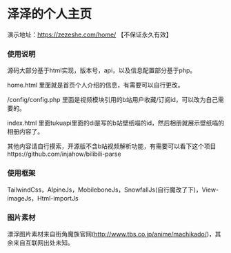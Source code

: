 # 泽泽的个人主页
演示地址：https://zezeshe.com/home/ 【不保证永久有效】

### 使用说明
源码大部分基于html实现，版本号，api，以及信息配置部分基于php。

home.html 里面就是首页个人介绍的信息，有需要可以自行更改。

/config/config.php 里面是视频模块引用的b站用户收藏/订阅id，可以改为自己需要的。

index.html 里面tukuapi里面的di是写的b站壁纸喵的id，然后相册就展示壁纸喵的相册内容了。

其他内容请自行摸索，开源版不含b站视频解析功能，有需要可以看下这个项目https://github.com/injahow/bilibili-parse

### 使用框架
TailwindCss，AlpineJs，MobileboneJs，SnowfallJs(自行魔改了下)，View-imageJs，Html-importJs

### 图片素材
漂浮图片素材来自街角魔族官网(http://www.tbs.co.jp/anime/machikado/)，其余来自互联网出处未知。
